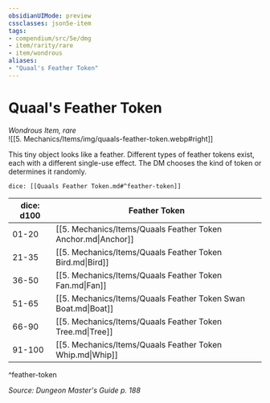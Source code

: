 ```yaml
---
obsidianUIMode: preview
cssclasses: json5e-item
tags:
- compendium/src/5e/dmg
- item/rarity/rare
- item/wondrous
aliases: 
- "Quaal's Feather Token"
---
```

# Quaal's Feather Token
*Wondrous Item, rare*  
![[5. Mechanics/Items/img/quaals-feather-token.webp#right]]  


This tiny object looks like a feather. Different types of feather tokens exist, each with a different single-use effect. The DM chooses the kind of token or determines it randomly.

`dice: [[Quaals Feather Token.md#^feather-token]]`

| dice: d100 | Feather Token |
|------------|---------------|
| 01-20 | [[5. Mechanics/Items/Quaals Feather Token Anchor.md\|Anchor]] |
| 21-35 | [[5. Mechanics/Items/Quaals Feather Token Bird.md\|Bird]] |
| 36-50 | [[5. Mechanics/Items/Quaals Feather Token Fan.md\|Fan]] |
| 51-65 | [[5. Mechanics/Items/Quaals Feather Token Swan Boat.md\|Boat]] |
| 66-90 | [[5. Mechanics/Items/Quaals Feather Token Tree.md\|Tree]] |
| 91-100 | [[5. Mechanics/Items/Quaals Feather Token Whip.md\|Whip]] |
^feather-token

*Source: Dungeon Master's Guide p. 188*